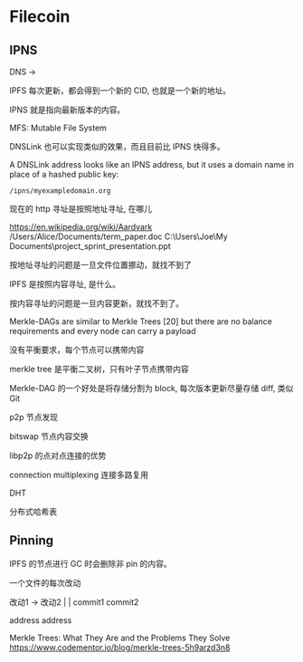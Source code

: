 # Filecoin

## IPNS

DNS -> 


IPFS 每次更新，都会得到一个新的 CID, 也就是一个新的地址。

IPNS 就是指向最新版本的内容。

MFS: Mutable File System

DNSLink 也可以实现类似的效果，而且目前比 IPNS 快得多。

A DNSLink address looks like an IPNS address, but it uses a domain name in place of a hashed public key:

```
/ipns/myexampledomain.org
```

现在的 http 寻址是按照地址寻址, 在哪儿

https://en.wikipedia.org/wiki/Aardvark
/Users/Alice/Documents/term_paper.doc
C:\Users\Joe\My Documents\project_sprint_presentation.ppt

按地址寻址的问题是一旦文件位置挪动，就找不到了

IPFS 是按照内容寻址, 是什么。

按内容寻址的问题是一旦内容更新，就找不到了。

Merkle-DAGs are similar to Merkle Trees [20] but there are no balance requirements and every node can carry a payload

没有平衡要求，每个节点可以携带内容

merkle tree 是平衡二叉树，只有叶子节点携带内容

Merkle-DAG 的一个好处是将存储分割为 block, 每次版本更新尽量存储 diff,  类似 Git


p2p 节点发现

bitswap 节点内容交换


libp2p 的点对点连接的优势

connection multiplexing 连接多路复用



DHT

分布式哈希表


## Pinning

IPFS 的节点进行 GC 时会删除非 pin 的内容。





一个文件的每次改动


 改动1  ->  改动2
   |        |
commit1  commit2

address    address




Merkle Trees: What They Are and the Problems They Solve
https://www.codementor.io/blog/merkle-trees-5h9arzd3n8
